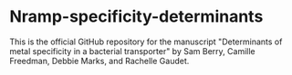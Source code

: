 # Nramp-specificity-determinants
 This is the official GitHub repository for the manuscript "Determinants of metal specificity in a bacterial transporter" by Sam Berry, Camille Freedman, Debbie Marks, and Rachelle Gaudet.

